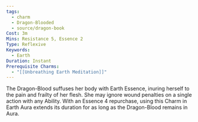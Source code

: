 ```yaml
---
tags:
  - charm
  - Dragon-Blooded
  - source/dragon-book
Cost: 3m
Mins: Resistance 5, Essence 2
Type: Reflexive
Keywords:
  - Earth
Duration: Instant
Prerequisite Charms:
  - "[[Unbreathing Earth Meditation]]"
---
```

The Dragon-Blood suffuses her body with Earth Essence, inuring herself to the pain and frailty of her flesh. She may ignore wound penalties on a single action with any Ability. With an Essence 4 repurchase, using this Charm in Earth Aura extends its duration for as long as the Dragon-Blood remains in Aura.